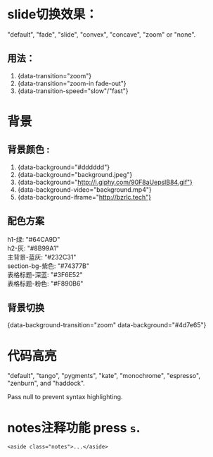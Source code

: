 # slide切换效果：

"default", "fade", "slide", "convex", "concave", "zoom" or "none".

## 用法：
1. {data-transition="zoom"} 
2. {data-transition="zoom-in fade-out"}
3. {data-transition-speed="slow"/"fast"}

# 背景

## 背景颜色 :
1. {data-background="#dddddd"}
2. {data-background="background.jpeg"}
3. {data-background="http://i.giphy.com/90F8aUepslB84.gif"}
4. {data-background-video="background.mp4"}
5. {data-background-iframe="http://bzrlc.tech"}

## 配色方案

h1-绿: "#64CA9D"    
h2-灰: "#8B99A1"    
主背景-蓝灰: "#232C31"    
section-bg-紫色: "#74377B"    
表格标题-深蓝: "#3F6E52"    
表格标题-粉色: "#F890B6"    

## 背景切换 

{data-background-transition="zoom" data-background="#4d7e65"}

# 代码高亮

 "default", "tango", "pygments", "kate", "monochrome", "espresso", "zenburn", and "haddock". 
 
 Pass null to prevent syntax highlighting.

# notes注释功能 press `s`.

`<aside class="notes">...</aside>`



